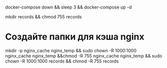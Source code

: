 

docker-compose down && sleep 3 && docker-compose up -d




mkdir records && chmod 755 records




# Создайте папки для кэша nginx
mkdir -p nginx_cache nginx_temp && sudo chown -R 1000:1000 nginx_cache nginx_temp &&chmod -R 755 nginx_cache nginx_temp && sudo chown -R 1000:1000 records && chmod -R 755 records